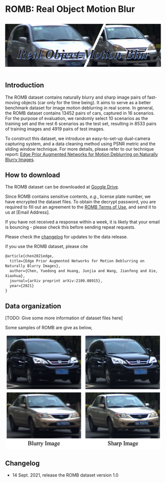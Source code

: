 # ROMB: Real Object Motion Blur

![romb_intro](images/romb_intro.png)

## Introduction

The ROMB dataset contains naturally blurry and sharp image pairs of fast-moving objects (car only for the time being). It aims to serve as a better benchmark dataset for image motion deblurring in real scene. In general, the ROMB dataset contains 13452 pairs of cars, captured in 16 scenarios. For the purpose of evaluation, we randomly select 10 scenarios as the training set and the rest 6 scenarios as the test set, resulting in 8533 pairs of training images and 4919 pairs of test images. 

To construct this dataset, we introduce an easy-to-set-up dual-camera capturing system, and a data cleaning method using PSNR metric and the sliding window technique. For more details, please refer to our technique report: [Edge Prior Augmented Networks for Motion Deblurring on Naturally Blurry Images](https://arxiv.org/abs/2109.08915).


## How to download

The ROMB dataset can be downloaded at [Google Drive](https://github.com/jay19950/ROMB_dataset).

Since ROMB contains sensitive contents, *e.g.*, license plate number, we have encrypted the dataset files. To obtain the decrypt password, you are required to fill out an agreement to the [ROMB Terms of Use](https://raw.githubusercontent.com/jay19950/ROMB_dataset/main/ROMB_TOS.pdf), and send it to us at [Email Address].

If you have not received a response within a week, it is likely that your email is bouncing - please check this before sending repeat requests.

Please check the [changelog](https://github.com/jay19950/ROMB_dataset#changelog) for updates to the data release.

if you use the ROMB dataset, please cite

```
@article{chen2021edge,
  title={Edge Prior Augmented Networks for Motion Deblurring on Naturally Blurry Images},
  author={Chen, Yuedong and Huang, Junjia and Wang, Jianfeng and Xie, Xiaohua},
  journal={arXiv preprint arXiv:2109.08915},
  year={2021}
}
```


## Data organization

[TODO: Give some more information of dataset files here]

Some samples of ROMB are give as below,

![romb_sampels](images/romb_samples.png)

## Changelog

* 14 Sept. 2021, release the ROMB dataset version 1.0
